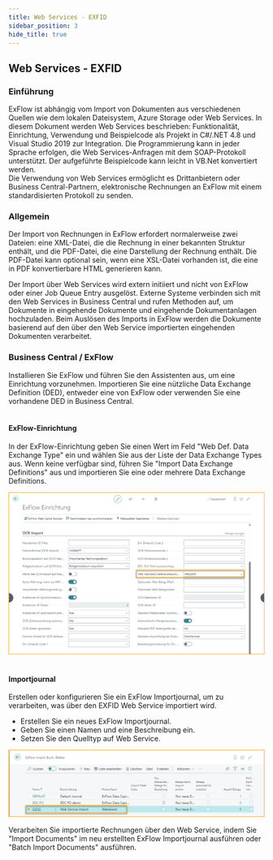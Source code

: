 ```yaml
---
title: Web Services - EXFID
sidebar_position: 3
hide_title: true
---
```


## Web Services - EXFID

### Einführung
ExFlow ist abhängig vom Import von Dokumenten aus verschiedenen Quellen wie dem lokalen Dateisystem, Azure Storage oder Web Services. In diesem Dokument werden Web Services beschrieben: Funktionalität, Einrichtung, Verwendung und Beispielcode als Projekt in C#/.NET 4.8 und Visual Studio 2019 zur Integration. Die Programmierung kann in jeder Sprache erfolgen, die Web Services-Anfragen mit dem SOAP-Protokoll unterstützt. Der aufgeführte Beispielcode kann leicht in VB.Net konvertiert werden.<br/>
Die Verwendung von Web Services ermöglicht es Drittanbietern oder Business Central-Partnern, elektronische Rechnungen an ExFlow mit einem standardisierten Protokoll zu senden.

### Allgemein
Der Import von Rechnungen in ExFlow erfordert normalerweise zwei Dateien: eine XML-Datei, die die Rechnung in einer bekannten Struktur enthält, und die PDF-Datei, die eine Darstellung der Rechnung enthält. Die PDF-Datei kann optional sein, wenn eine XSL-Datei vorhanden ist, die eine in PDF konvertierbare HTML generieren kann.

Der Import über Web Services wird extern initiiert und nicht von ExFlow oder einer Job Queue Entry ausgelöst. Externe Systeme verbinden sich mit den Web Services in Business Central und rufen Methoden auf, um Dokumente in eingehende Dokumente und eingehende Dokumentanlagen hochzuladen. Beim Auslösen des Imports in ExFlow werden die Dokumente basierend auf den über den Web Service importierten eingehenden Dokumenten verarbeitet.

### Business Central / ExFlow
Installieren Sie ExFlow und führen Sie den Assistenten aus, um eine Einrichtung vorzunehmen. Importieren Sie eine nützliche Data Exchange Definition (DED), entweder eine von ExFlow oder verwenden Sie eine vorhandene DED in Business Central.<br/><br/>

#### ExFlow-Einrichtung
In der ExFlow-Einrichtung geben Sie einen Wert im Feld "Web Def. Data Exchange Type" ein und wählen Sie aus der Liste der Data Exchange Types aus. Wenn keine verfügbar sind, führen Sie "Import Data Exchange Definitions" aus und importieren Sie eine oder mehrere Data Exchange Definitions.

![ExFlow Setup OCR Import](./../../images/exflow-setup-ocr-import-002.png)<br/><br/>

#### Importjournal
Erstellen oder konfigurieren Sie ein ExFlow Importjournal, um zu verarbeiten, was über den EXFID Web Service importiert wird.
* Erstellen Sie ein neues ExFlow Importjournal.
* Geben Sie einen Namen und eine Beschreibung ein.
* Setzen Sie den Quelltyp auf Web Service.

![ExFlow Import Journals](./../../images/import-journals-002.png)

Verarbeiten Sie importierte Rechnungen über den Web Service, indem Sie "Import Documents" im neu erstellten ExFlow Importjournal ausführen oder "Batch Import Documents" ausführen.
